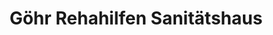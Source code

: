 ---
title: "Göhr Rehahilfen Sanitätshaus"
url: /zuelpich/goehr-rehahilfen-sanitaetshaus/
shop: Sanitätshaus
---